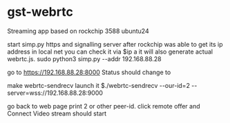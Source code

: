 # gst-webrtc
Streaming app based on rockchip 3588 ubuntu24


start simp.py https and signalling server after rockchip was able to get its ip address in local net
you can check it via $ip a
it will also generate actual webrtc.js.
sudo python3 simp.py --addr 192.168.88.28

go to https://192.168.88.28:8000
Status should change to 

make webrtc-sendrecv
launch it $./webrtc-sendrecv  --our-id=2 --server=wss://192.168.88.28:9000

go back to web page 
print 2 or other peer-id. 
click remote offer and Connect
Video stream should start
